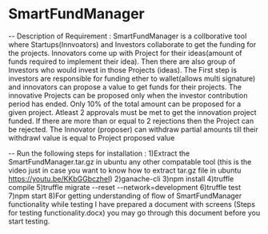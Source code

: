 # SmartFundManager
-- Description of Requirement : 
SmartFundManager is a collborative tool where Startups(Innvoators) and Investors collaborate to get the funding for the projects.
Innovators come up with Project for their ideas(amount of funds required to implement their idea). 
Then there are also group of Investors who would invest in those Projects (ideas). 
The First step is investors are responsible for funding ether to wallet(allows multi signature) and innovators can propose a value to get funds for their projects. 
The innovative Projects can be proposed only when the investor contribution period has ended. 
Only 10% of the total amount can be proposed for a given project. 
Atleast 2 approvals must be met to get the innovation project funded. 
If there are more than or equal to 2 rejections then the Project can be rejected. 
The Innovator (proposer) can withdraw partial amounts till their withdrawl value is equal to Project proposed value
  
-- Run the following steps for installation :
   1)Extract the SmartFundManager.tar.gz in ubuntu any other compatable tool (this is the video just in case you want to know how to extract tar.gz file in ubuntu https://youtu.be/KKbGGbczheI)
   2)ganache-cli
   3)npm install
   4)truffle compile
   5)truffle migrate --reset --network=development
   6)truffle test
   7)npm start
   8)For getting understanding of flow of SmartFundManager functionality while testing I have prepared a document with screens (Steps for testing functionality.docx) you may go through this document before you start testing.
